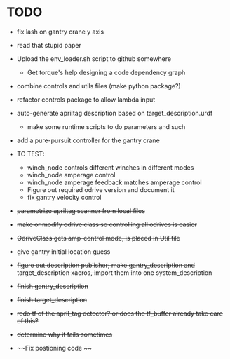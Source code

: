 # TODO

- fix lash on gantry crane y axis
- read that stupid paper
- Upload the env_loader.sh script to github somewhere
  - Get torque's help designing a code dependency graph

- combine controls and utils files (make python package?)
- refactor controls package to allow lambda input
- auto-generate apriltag description based on target_description.urdf
  - make some runtime scripts to do parameters and such
- add a pure-pursuit controller for the gantry crane

- TO TEST:
  - winch_node controls different winches in different modes
  - winch_node amperage control
  - winch_node amperage feedback matches amperage control
  - Figure out required odrive version and document it
  - fix gantry velocity control

- ~~parametrize apriltag scanner from local files~~
- ~~make or modify odrive class so controlling all odrives is easier~~
- ~~OdriveClass gets amp-control mode, is placed in Util file~~
- ~~give gantry initial location guess~~
- ~~figure out description publisher; make gantry_description and target_description xacros, import them into one system_description~~
- ~~finish gantry_description~~
- ~~finish target_description~~
- ~~redo tf of the april_tag detector? or does the tf_buffer already take care of this?~~
- ~~determine why it fails sometimes~~
- ~~Fix postioning code ~~